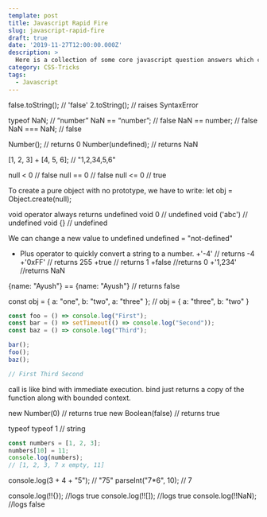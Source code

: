```yaml
---
template: post
title: Javascript Rapid Fire
slug: javascript-rapid-fire
draft: true
date: '2019-11-27T12:00:00.000Z'
description: >
  Here is a collection of some core javascript question answers which can be used a rapid fire round in an interview...
category: CSS-Tricks
tags:
  - Javascript
---
```


false.toString(); // 'false'
2.toString(); // raises SyntaxError

typeof NaN; // “number”
NaN == “number”; // false
NaN == number; // false
NaN === NaN; // false

Number(); // returns 0
Number(undefined); // returns NaN

[1, 2, 3] + [4, 5, 6]; //  "1,2,34,5,6"

null < 0  // false
null == 0 // false
null <= 0 // true

To create a pure object with no prototype, we have to write:
let obj = Object.create(null);

void operator always returns undefined
void 0 // undefined
void ('abc') // undefined
void {} // undefined

We can change a new value to undefined
undefined = "not-defined"

+ Plus operator to quickly convert a string to a number.
+'-4' // returns -4
+'0xFF' // returns 255
+true // returns 1
+false //returns 0
+'1,234' //returns NaN

{name: "Ayush"} == {name: "Ayush"} // returns false

const obj = { a: "one", b: "two", a: "three" }; // obj = { a: "three", b: "two" }

```js
const foo = () => console.log("First");
const bar = () => setTimeout(() => console.log("Second"));
const baz = () => console.log("Third");

bar();
foo();
baz();

// First Third Second
```

call is like bind with immediate execution.
bind just returns a copy of the function along with bounded context.

new Number(0) // returns true
new Boolean(false) // returns true

typeof typeof 1 // string

```js
const numbers = [1, 2, 3];
numbers[10] = 11;
console.log(numbers);
// [1, 2, 3, 7 x empty, 11]
```

console.log(3 + 4 + "5"); // "75"
parseInt("7*6", 10); // 7

console.log(!!{}); //logs true
console.log(!![]); //logs true
console.log(!!NaN); //logs false
